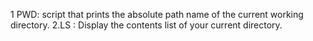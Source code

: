 1 PWD: script that prints the absolute path name of the current working directory.
2.LS : Display the contents list of your current directory.
